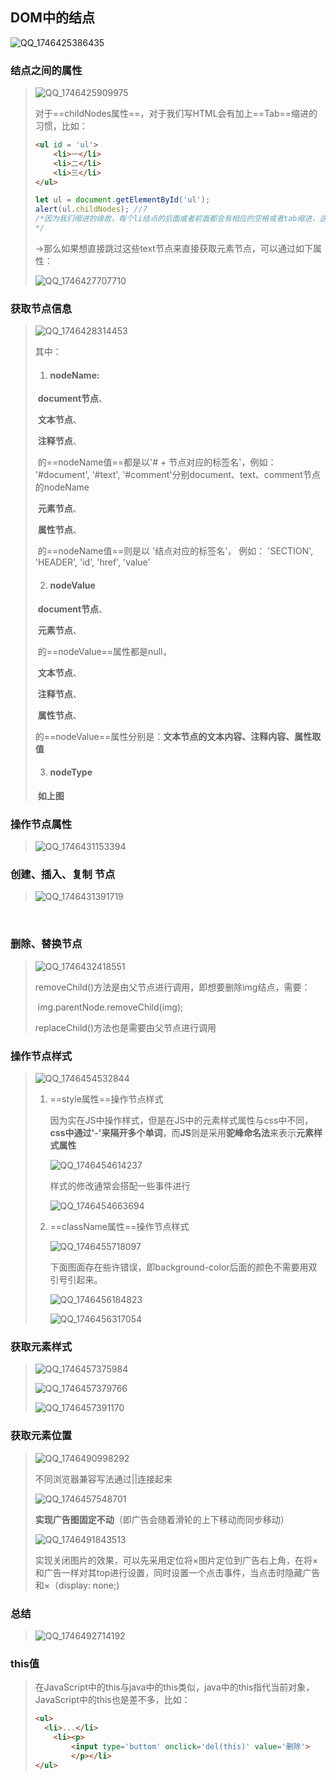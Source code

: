 ## DOM中的结点

![QQ_1746425386435](./imgs/QQ_1746425386435.png)

### **结点之间的属性**

> ![QQ_1746425909975](./imgs/QQ_1746425909975.png)
>
> 对于==childNodes属性==，对于我们写HTML会有加上==Tab==缩进的习惯，比如：
>
> ~~~html
> <ul id = 'ul'>
>     <li>一</li>
>     <li>二</li>
>     <li>三</li>
> </ul>    
> ~~~
>
> ~~~js
> let ul = document.getElementById('ul');
> alert(ul.childNodes); //7
> /*因为我们缩进的缘故，每个li结点的后面或者前面都会有相应的空格或者tab缩进，这写也回被当成是子节点Text
> */
> ~~~
>
> →那么如果想直接跳过这些text节点来直接获取元素节点，可以通过如下属性：
>
> ![QQ_1746427707710](./imgs/QQ_1746427707710.png)
>
> 

### 获取节点信息

> ![QQ_1746428314453](./imgs/QQ_1746428314453.png)
>
> 其中：
>
> 1. #### nodeName:
>
> ​	**document节点**、
>
> ​	**文本节点**、
>
> ​	**注释节点**、
>
> ​		的==nodeName值==都是以'# + 节点对应的标签名'，例如： '#document', '#text', '#comment'分别document、text、comment节点的nodeName
>
> ​	**元素节点**、
>
> ​	**属性节点**、
>
> ​		的==nodeName值==则是以 '结点对应的标签名'， 例如： 'SECTION', 'HEADER', 'id', 'href', 'value'
>
> 2. #### nodeValue
>
> ​	**document节点**、
>
> ​	**元素节点**、
>
> ​		的==nodeValue==属性都是null，
>
> ​	**文本节点**、
>
> ​	**注释节点**、
>
> ​	**属性节点**、
>
> ​		的==nodeValue==属性分别是：**文本节点的文本内容、注释内容、属性取值**
>
> 3. #### nodeType
>
> ​	**如上图**



### 操作节点属性

> ![QQ_1746431153394](./imgs/QQ_1746431153394.png)
>
> 



### 创建、插入、复制 节点

> ![QQ_1746431391719](./imgs/QQ_1746431391719.png)
>

​	

### 删除、替换节点

> ![QQ_1746432418551](./imgs/QQ_1746432418551.png)
>
> removeChild()方法是由父节点进行调用，即想要删除img结点，需要：
>
> ​	img.parentNode.removeChild(img);
>
> replaceChild()方法也是需要由父节点进行调用



### 操作节点样式

> ![QQ_1746454532844](./imgs/QQ_1746454532844.png)
>
> 1. ==style属性==操作节点样式
>
>    ​	因为实在JS中操作样式，但是在JS中的元素样式属性与css中不同，**css中通过'-'来隔开多个单词**，而**JS**则是采用**驼峰命名法**来表示**元素样式属性**
>
>    ![QQ_1746454614237](./imgs/QQ_1746454614237.png)
>
>    样式的修改通常会搭配一些事件进行
>
>    ![QQ_1746454663694](./imgs/QQ_1746454663694.png)
>
> 2. ==className属性==操作节点样式
>
>    ![QQ_1746455718097](./imgs/QQ_1746455718097.png)
>
>    下面图面存在些许错误，即background-color后面的颜色不需要用双引号引起来。
>
>    ![QQ_1746456184823](./imgs/QQ_1746456184823.png)
>
>    ![QQ_1746456317054](./imgs/QQ_1746456317054.png)
>
>    



### 获取元素样式

> ![QQ_1746457375984](./imgs/QQ_1746457375984.png)
>
> ![QQ_1746457379766](./imgs/QQ_1746457379766.png)
>
> ![QQ_1746457391170](./imgs/QQ_1746457391170.png)

### 获取元素位置

> ![QQ_1746490998292](./imgs/QQ_1746490998292.png)
>
> 不同浏览器兼容写法通过||连接起来
>
> ![QQ_1746457548701](./imgs/QQ_1746457548701.png)
>
> **实现广告图固定不动**（即广告会随着滑轮的上下移动而同步移动）
>
> ![QQ_1746491843513](./imgs/QQ_1746491843513.png)
>
> 实现关闭图片的效果，可以先采用定位将×图片定位到广告右上角，在将×和广告一样对其top进行设置，同时设置一个点击事件，当点击时隐藏广告和×（display: none;)

### 总结

> ![QQ_1746492714192](./imgs/QQ_1746492714192.png)
>
> 

### this值

> 在JavaScript中的this与java中的this类似，java中的this指代当前对象，JavaScript中的this也是差不多，比如：
>
> ~~~html
> <ul>
> 	<li>...</li>
>     <li><p>
>         <input type='buttom' onclick='del(this)' value='删除'>
>         </p></li>
> </ul>
> ~~~
>
> 
